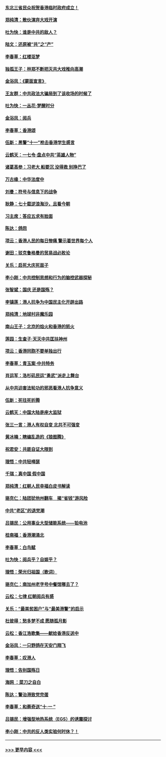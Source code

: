 #### [东北三省民众祝贺香港临时政府成立！](../pages/nsc993/n11571215.md?t=10061355) 
#### [郑纯清：散伙演弃大戏开演](../pages/nsc993/n11570826.md?t=10061355) 
#### [吐为快：谁是中共的敌人？](../pages/nsc993/n11570817.md?t=10061355) 
#### [陆文：还原被“共”之“产”](../pages/nsc993/n11570798.md?t=10061355) 
#### [李春草：红楼沤梦](../pages/nsc993/n11569673.md?t=10061355) 
#### [独孤王子：林郑不断把灭共大戏推向高潮](../pages/nsc993/n11569381.md?t=10061355) 
#### [金浴凤：《蒙面宣言》](../pages/nsc993/n11569368.md?t=10061355) 
#### [王友群：中共政法大骗局到了该收场的时候了](../pages/nsc993/n11568940.md?t=10061355) 
#### [吐为快：一丛花‧梦醒时分](../pages/nsc993/n11567491.md?t=10061355) 
#### [金浴凤：阅兵](../pages/nsc993/n11567454.md?t=10061355) 
#### [李春草：香港颂](../pages/nsc993/n11567444.md?t=10061355) 
#### [伍新：黑警“十一”枪击香港学生感言](../pages/nsc993/n11567426.md?t=10061355) 
#### [云鹤天：一七令‧盘点中共“英雄人物”](../pages/nsc993/n11567091.md?t=10061355) 
#### [诸葛高参：习老大 船要沉 没得救 别挣巴了](../pages/nsc993/n11566976.md?t=10061355) 
#### [万古缘：中华法度中](../pages/nsc993/n11566726.md?t=10061355) 
#### [刘曼：符号与信息下的战争](../pages/nsc993/n11564655.md?t=10061355) 
#### [耿静：七十载逆浪淘沙，且看今朝](../pages/nsc993/n11564520.md?t=10061355) 
#### [习主席：答应五求有脸面](../pages/nsc993/n11563953.md?t=10061355) 
#### [陈达：鸽怨](../pages/nsc993/n11561879.md?t=10061355) 
#### [项云：香港人民的每日惨痛  警示着世界每个人](../pages/nsc993/n11559273.md?t=10061355) 
#### [谢田：驳克鲁格曼的贸易战必败论](../pages/nsc993/n11555840.md?t=10061355) 
#### [关乐：启死大庆死面子](../pages/nsc993/n11556823.md?t=10061355) 
#### [李小刚：中共控制思想和行为的脑控武器探秘](../pages/nsc993/n11556776.md?t=10061355) 
#### [张智斌：国庆  还是国殇？](../pages/nsc993/n11556617.md?t=10061355) 
#### [李镇莲：港人抗争为中国民主化开辟出路](../pages/nsc993/n11556570.md?t=10061355) 
#### [郑纯清：地球村非魔乐园](../pages/nsc993/n11555415.md?t=10061355) 
#### [南山王子：北京的焰火和香港的怒火](../pages/nsc993/n11555318.md?t=10061355) 
#### [莲园：生查子·天灭中共匡扶神州](../pages/nsc993/n11555302.md?t=10061355) 
#### [项云：香港同胞不要单独出行](../pages/nsc993/n11555276.md?t=10061355) 
#### [李春草：青玉案‧中共特务](../pages/nsc993/n11552356.md?t=10061355) 
#### [肖运军：洛杉矶民运“勇武”派走上舞台](../pages/nsc993/n11551595.md?t=10061355) 
#### [从中共迫害法轮功的邪恶看港人抗争意义](../pages/nsc993/n11540858.md?t=10061355) 
#### [伍新：死往死折腾](../pages/nsc993/n11550174.md?t=10061355) 
#### [云鹤天：中国大陆是座大监狱](../pages/nsc993/n11550155.md?t=10061355) 
#### [张三一言：港人有权自变 北共不可强变](../pages/nsc993/n11550132.md?t=10061355) 
#### [黄冰楠：瞎编乱造的《狼图腾》](../pages/nsc993/n11550082.md?t=10061355) 
#### [祝君安：共匪自证大限到](../pages/nsc993/n11550041.md?t=10061355) 
#### [理悟：中共轻嘚瑟](../pages/nsc993/n11547978.md?t=10061355) 
#### [千瑞：真中国 假中国](../pages/nsc993/n11547865.md?t=10061355) 
#### [郑纯清：红朝人民幸福白皮书解读](../pages/nsc993/n11547499.md?t=10061355) 
#### [骆克仁：陆团犹他州翻车　揭“省钱”游风险](../pages/nsc993/n11546977.md?t=10061355) 
#### [中共“老区”的退党潮](../pages/nsc993/n11545995.md?t=10061355) 
#### [吕锡民：公用事业大型储能系统——铅电池](../pages/nsc993/n11545701.md?t=10061355) 
#### [桂南福：香港潮涌北](../pages/nsc993/n11545682.md?t=10061355) 
#### [李春草：白鸟赋](../pages/nsc993/n11545663.md?t=10061355) 
#### [吐为快：阅兵乎？自娱乎？](../pages/nsc993/n11545625.md?t=10061355) 
#### [理悟：荣光归祖国（歌词）](../pages/nsc993/n11545616.md?t=10061355) 
#### [骆克仁：南加州老字号中餐馆哪去了？](../pages/nsc993/n11545120.md?t=10061355) 
#### [云松：七律 红朝阅兵有感](../pages/nsc993/n11542394.md?t=10061355) 
#### [关乐：“最美贫困户”与“最美港警”的启示](../pages/nsc993/n11542252.md?t=10061355) 
#### [杜彼得：愁多梦不成 愿随孤月影](../pages/nsc993/n11540296.md?t=10061355) 
#### [云松：香江浩歌集——献给香港反送中](../pages/nsc993/n11540149.md?t=10061355) 
#### [金浴凤：一只野鸽在天安门翔飞](../pages/nsc993/n11540280.md?t=10061355) 
#### [李春草：叹港人](../pages/nsc993/n11540119.md?t=10061355) 
#### [理悟：告别国殇日](../pages/nsc993/n11539610.md?t=10061355) 
#### [海网 ：菜刀之自白](../pages/nsc993/n11539597.md?t=10061355) 
#### [陈达：警治港致党完蛋](../pages/nsc993/n11538127.md?t=10061355) 
#### [李春草：和蔡奇送“十·一 ”](../pages/nsc993/n11537810.md?t=10061355) 
#### [吕锡民：增强型地热系统（EGS）的诱震探讨](../pages/nsc993/n11537765.md?t=10061355) 
#### [李小刚：中共的反人类实验何时休？！](../pages/nsc993/n11537669.md?t=10061355) 

----
#### [ >>> 更早内容 <<< ](../indexes/nsc993-earlier.md)
